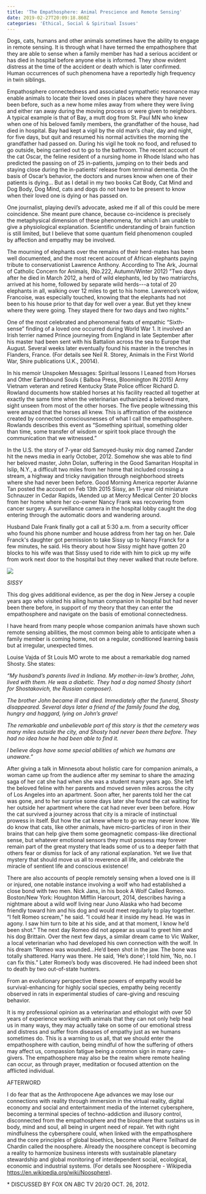 ```yaml
---
title: 'The Empathosphere: Animal Prescience and Remote Sensing'
date: 2019-02-27T20:09:18.860Z
categories: 'Ethical, Social & Spiritual Issues'
---
```

Dogs, cats, humans and other animals sometimes have the ability to engage in remote sensing. It is through what I have termed the empathosphere that they are able to sense when a family member has had a serious accident or has died in hospital before anyone else is informed. They show evident distress at the time of the accident or death which is later confirmed. Human occurrences of such phenomena have a reportedly high frequency in twin siblings.

Empathosphere connectedness and associated sympathetic resonance may enable animals to locate their loved ones in places where they have never been before, such as a new home miles away from where they were living and either ran away during the moving process or were given to neighbors.  A typical example is that of Bay, a mutt dog from St. Paul MN who knew when one of his beloved family members, the grandfather of the house, had died in hospital. Bay had kept a vigil by the old man’s chair, day and night, for five days, but quit and resumed his normal activities the morning the grandfather had passed on. During his vigil he took no food, and refused to go outside, being carried out to go to the bathroom. The recent account of the cat Oscar, the feline resident of a nursing home in Rhode Island who has predicted the passing on of 25 in-patients, jumping on to their beds and staying close during the in-patients’ release from terminal dementia. On the basis of Oscar’s behavior, the doctors and nurses know when one of their patients is dying... But as I detail in my two books Cat Body, Cat Mind and Dog Body, Dog Mind, cats and dogs do not have to be present to know when their loved one is dying or has passed on.                                   

One journalist, playing devil’s advocate, asked me if all of this could be mere coincidence. She meant pure chance, because co-incidence is precisely the metaphysical dimension of these phenomena, for which I am unable to give a physiological explanation. Scientific understanding of brain function is still limited, but I believe that some quantum field phenomenon coupled by affection and empathy may be involved.

The mourning of elephants over the remains of their herd-mates has been well documented, and the most recent account of African elephants paying tribute to conservationist Lawrence Anthony. According to The Ark, Journal of Catholic Concern for Animals, (No.222, Autumn/Winter 2012) ”Two days after he died in March 2012, a herd of wild elephants, led by two matriarchs, arrived at his home, followed by separate wild herds---a total of 20 elephants in all, walking over 12 miles to get to his home. Lawrence’s widow, Francoise, was especially touched, knowing that the elephants had not been to his house prior to that day for well over a year. But yet they knew where they were going. They stayed there for two days and two nights.”

One of the most celebrated and phenomenal feats of empathic “Sixth-sense” finding of a loved one occurred during World War 1. It involved an Irish terrier named Prince journeying from England in late September after his master had been sent with his Battalion across the sea to Europe that August. Several weeks later eventually found his master in the trenches in Flanders, France. (For details see Neil R. Storey, Animals in the First World War, Shire publications U.K., 20014).

In his memoir Unspoken Messages: Spiritual lessons I Leaned from Horses and Other Earthbound Souls  ( Balboa Press, Bloomington IN 2015) Army Vietnam veteran and retired Kentucky State Police officer Richard D. Rowland documents how stabled horses at his facility reacted all together at exactly the same time when the veterinarian euthanized a beloved mare, sight unseen from most of the other horses. The five people witnessing this were amazed that the horses all knew. This is affirmation of the existence created by connected consciousnesses of what I call the empathosphere. Rowlands describes this event as “Something spiritual, something older than time, some transfer of wisdom or spirit took place through the communication that we witnessed.”

In the U.S. the story of 7-year old Samoyed-husky mix dog named Zander hit the news media in early October, 2012. Somehow she was able to find her beloved master, John Dolan, suffering in the Good Samaritan Hospital in Islip, N.Y., a difficult two miles from her home that included crossing a stream, a highway and tricky navigation through neighborhood streets where she had never been before. Good Morning America reporter  Avianne Tan posted the account on Feb 13th 2015 Sissy, an 11-year old miniature Schnauzer in Cedar Rapids, IAended up at Mercy Medical Center 20 blocks from her home where her co-owner Nancy Frank was recovering from cancer surgery. A surveillance camera in the hospital lobby caught the dog entering through the automatic doors and wandering around.

Husband Dale Frank finally got a call at 5:30 a.m. from a security officer who found his phone number and house address from her tag on her. Dale Franck's daughter got permission to take Sissy up to Nancy Franck for a few minutes, he said. His theory about how Sissy might have gotten 20 blocks to his wife was that Sissy used to ride with him to pick up my wife from work next door to the hospital but they never walked that route before.

![](/img/sissy.jpg)

_SISSY_

This dog gives additional evidence, as per the dog in New Jersey a couple years ago who visited his ailing human companion in hospital but had never been there before, in support of my theory that they can enter the empathosphere and navigate on the basis of emotional connectedness.

I have heard from many people whose companion animals have shown such remote sensing abilities, the most common being able to anticipate when a family member is coming home, not on a regular, conditioned learning basis but at irregular, unexpected times.

Louise Vajda of St Louis MO wrote to me about a remarkable dog named Shosty. She states:

_“My husband’s parents lived in Indiana. My mother-in-law’s brother, John, lived with them. He was a diabetic. They had a dog named Shosty (short for Shostakovich, the Russian composer)._

_The brother John became ill and died. Immediately after the funeral, Shosty disappeared. Several days later a friend of the family found the dog, hungry and haggard, lying on John’s grave!_

_The remarkable and unbelievable part of this story is that the cemetery was many miles outside the city, and Shosty had never been there before. They had no idea how he had been able to find it._

_I believe dogs have some special abilities of which we humans are unaware.”_

After giving a talk in Minnesota about holistic care for companion animals, a woman came up from the audience after my seminar to share the amazing saga of her cat she had when she was a student many years ago. She left the beloved feline with her parents and moved seven miles across the city of Los Angeles into an apartment. Soon after, her parents told her the cat was gone, and to her surprise some days later she found the cat waiting for her outside her apartment where the cat had never ever been before. How the cat survived a journey across that city is a miracle of instinctual prowess in itself. But how the cat knew where to go we may never know. We do know that cats, like other animals, have micro-particles of iron in their brains that can help give them some geomagnetic compass-like directional sense, but whatever emotional sensors they must possess may forever remain part of the great mystery that leads some of us to a deeper faith that others fear or dismiss for lack of any rational explanation. Yet we live that mystery that should move us all to reverence all life, and celebrate the miracle of sentient life and conscious existence! 

 There are also accounts of people remotely sensing when a loved one is ill or injured, one notable instance involving a wolf who had established a close bond with two men. Nick Jans, in his book A Wolf Called Romeo. Boston/New York: Houghton Mifflin Harcourt, 2014, describes having a nightmare about a wild wolf living near Juno Alaska who had become friendly toward him and his dog and would meet regularly to play together.  “I felt Romeo scream,” he said.  “I could hear it inside my head.  He was in agony. I saw him turn to bite at his side, and at that moment, I know he’d been shot.”  The next day Romeo did not appear as usual to greet him and his dog Brittain. Over the next few days, a similar dream came to Vic Walker, a local veterinarian who had developed his own connection with the wolf.  In his dream “Romeo was wounded…He’d been shot in the jaw.  The bone was totally shattered.  Harry was there.  He said, ‘He’s done’; I told him, ‘No, no.  I can fix this.” Later Romeo’s body was discovered. He had indeed been shot to death by two out-of-state hunters.

From an evolutionary perspective these powers of empathy would be survival-enhancing for highly social species, empathy being recently observed in rats in experimental studies of care-giving and rescuing behavior.

 It is my professional opinion as a veterinarian and ethologist with over 50 years of experience working with animals that they can not only help heal us in many ways, they may actually take on some of our emotional stress and distress and suffer from diseases of empathy just as we humans sometimes do. This is a warning to us all, that we should enter the empathosphere with caution, being mindful of how the suffering of others may affect us, compassion fatigue being a common sign in many care-givers. The empathosphere may also be the realm where remote healing can occur, as through prayer, meditation or focused attention on the afflicted individual.

AFTERWORD

 I do fear that as the Anthropocene Age advances we may lose our connections with reality through immersion in the virtual reality, digital economy and social and entertainment media of the internet cybersphere, becoming a terminal species of techno-addiction and illusory control, disconnected from the empathosphere and the biosphere that sustains us in body, mind and soul, all being in urgent need of repair. Yet with right mindfulness the cybersphere could, when linked with the empathosphere and the core principles of global bioethics, become what Pierre Teilhard de Chardin called the noosphere. Already the noosphere concept is becoming a reality to harmonize business interests with sustainable planetary stewardship and global monitoring of interdependent social, ecological, economic and industrial systems. (For details see Noosphere - Wikipedia https://en.wikipedia.org/wiki/Noosphere).

\* DISCUSSED BY FOX ON ABC TV 20/20 OCT. 26, 2012.
